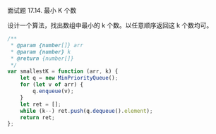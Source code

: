 面试题 17.14. 最小 K 个数

设计一个算法，找出数组中最小的 k 个数。以任意顺序返回这 k 个数均可。

```js
/**
 * @param {number[]} arr
 * @param {number} k
 * @return {number[]}
 */
var smallestK = function (arr, k) {
    let q = new MinPriorityQueue();
    for (let v of arr) {
        q.enqueue(v);
    }
    let ret = [];
    while (k--) ret.push(q.dequeue().element);
    return ret;
};
```
